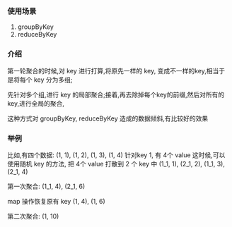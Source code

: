 ### 使用场景
1. groupByKey
2. reduceByKey

### 介绍
第一轮聚合的时候,对 key 进行打算,将原先一样的 key, 变成不一样的key,相当于是将每个 key 分为多组;

先针对多个组,进行 key 的局部聚合;接着,再去除掉每个key的前缀,然后对所有的key,进行全局的聚合,

这种方式对 groupByKey, reduceByKey 造成的数据倾斜,有比较好的效果

### 举例
比如,有四个数据: (1, 1), (1, 2), (1, 3), (1, 4)
针对key 1, 有 4个 value
这时候,可以使用随机 key 的方法, 把 4个 value 打散到 2 个 key 中  (1_1, 1), (2_1, 2), (1_1, 3), (2_1, 4)

第一次聚合:
    (1_1, 4), (2_1, 6)
    
map 操作恢复原有 key
    (1, 4), (1, 6)

第二次聚合:
    (1, 10)

